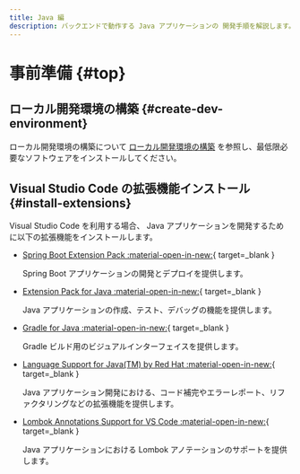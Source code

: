 ```yaml
---
title: Java 編
description: バックエンドで動作する Java アプリケーションの 開発手順を解説します。
---
```


# 事前準備 {#top}

## ローカル開発環境の構築 {#create-dev-environment}

ローカル開発環境の構築について [ローカル開発環境の構築](../local-environment/index.md) を参照し、最低限必要なソフトウェアをインストールしてください。

## Visual Studio Code の拡張機能インストール {#install-extensions}

Visual Studio Code を利用する場合、 Java アプリケーションを開発するために以下の拡張機能をインストールします。

- [Spring Boot Extension Pack :material-open-in-new:](https://marketplace.visualstudio.com/items?itemName=vmware.vscode-boot-dev-pack){ target=_blank }

    Spring Boot アプリケーションの開発とデプロイを提供します。

- [Extension Pack for Java :material-open-in-new:](https://marketplace.visualstudio.com/items?itemName=vscjava.vscode-java-pack){ target=_blank }

    Java アプリケーションの作成、テスト、デバッグの機能を提供します。

- [Gradle for Java :material-open-in-new:](https://marketplace.visualstudio.com/items?itemName=vscjava.vscode-gradle){ target=_blank }

    Gradle ビルド用のビジュアルインターフェイスを提供します。

- [Language Support for Java(TM) by Red Hat :material-open-in-new:](https://marketplace.visualstudio.com/items?itemName=redhat.java){ target=_blank }

    Java アプリケーション開発における、コード補完やエラーレポート、リファクタリングなどの拡張機能を提供します。

- [Lombok Annotations Support for VS Code :material-open-in-new:](https://marketplace.visualstudio.com/items?itemName=vscjava.vscode-lombok){ target=_blank }

    Java アプリケーションにおける Lombok アノテーションのサポートを提供します。
